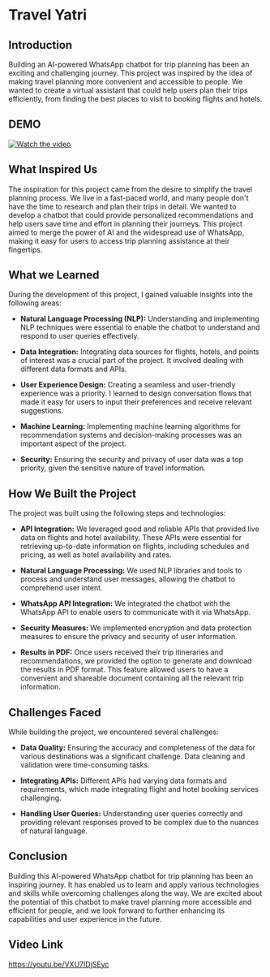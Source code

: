 # Travel Yatri

## Introduction

Building an AI-powered WhatsApp chatbot for trip planning has been an exciting and challenging journey. This project was inspired by the idea of making travel planning more convenient and accessible to people. We wanted to create a virtual assistant that could help users plan their trips efficiently, from finding the best places to visit to booking flights and hotels.

## DEMO
[![Watch the video](https://img.youtube.com/vi/VXU7IDjSEyc/hqdefault.jpg)](https://www.youtube.com/embed/VXU7IDjSEyc)



## What Inspired Us

The inspiration for this project came from the desire to simplify the travel planning process. We live in a fast-paced world, and many people don't have the time to research and plan their trips in detail. We wanted to develop a chatbot that could provide personalized recommendations and help users save time and effort in planning their journeys. This project aimed to merge the power of AI and the widespread use of WhatsApp, making it easy for users to access trip planning assistance at their fingertips.

## What we Learned

During the development of this project, I gained valuable insights into the following areas:

- **Natural Language Processing (NLP):** Understanding and implementing NLP techniques were essential to enable the chatbot to understand and respond to user queries effectively.

- **Data Integration:** Integrating data sources for flights, hotels, and points of interest was a crucial part of the project. It involved dealing with different data formats and APIs.

- **User Experience Design:** Creating a seamless and user-friendly experience was a priority. I learned to design conversation flows that made it easy for users to input their preferences and receive relevant suggestions.

- **Machine Learning:** Implementing machine learning algorithms for recommendation systems and decision-making processes was an important aspect of the project.

- **Security:** Ensuring the security and privacy of user data was a top priority, given the sensitive nature of travel information.

## How We Built the Project

The project was built using the following steps and technologies:

- **API Integration:** We leveraged good and reliable APIs that provided live data on flights and hotel availability. These APIs were essential for retrieving up-to-date information on flights, including schedules and pricing, as well as hotel availability and rates.

- **Natural Language Processing:** We used NLP libraries and tools to process and understand user messages, allowing the chatbot to comprehend user intent.

- **WhatsApp API Integration:** We integrated the chatbot with the WhatsApp API to enable users to communicate with it via WhatsApp.

- **Security Measures:** We implemented encryption and data protection measures to ensure the privacy and security of user information.

- **Results in PDF:** Once users received their trip itineraries and recommendations, we provided the option to generate and download the results in PDF format. This feature allowed users to have a convenient and shareable document containing all the relevant trip information.

## Challenges Faced

While building the project, we encountered several challenges:

- **Data Quality:** Ensuring the accuracy and completeness of the data for various destinations was a significant challenge. Data cleaning and validation were time-consuming tasks.

- **Integrating APIs:** Different APIs had varying data formats and requirements, which made integrating flight and hotel booking services challenging.

- **Handling User Queries:** Understanding user queries correctly and providing relevant responses proved to be complex due to the nuances of natural language.

## Conclusion

Building this AI-powered WhatsApp chatbot for trip planning has been an inspiring journey. It has enabled us to learn and apply various technologies and skills while overcoming challenges along the way. We are excited about the potential of this chatbot to make travel planning more accessible and efficient for people, and we look forward to further enhancing its capabilities and user experience in the future.

## Video Link
https://youtu.be/VXU7IDjSEyc
